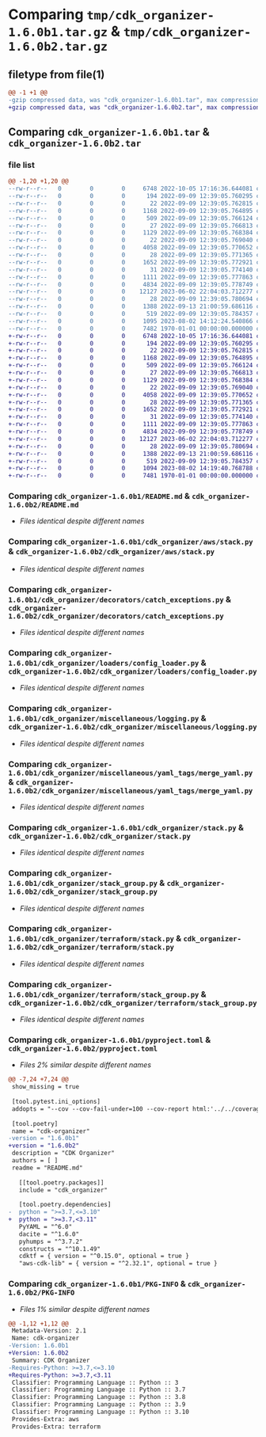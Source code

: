 # Comparing `tmp/cdk_organizer-1.6.0b1.tar.gz` & `tmp/cdk_organizer-1.6.0b2.tar.gz`

## filetype from file(1)

```diff
@@ -1 +1 @@
-gzip compressed data, was "cdk_organizer-1.6.0b1.tar", max compression
+gzip compressed data, was "cdk_organizer-1.6.0b2.tar", max compression
```

## Comparing `cdk_organizer-1.6.0b1.tar` & `cdk_organizer-1.6.0b2.tar`

### file list

```diff
@@ -1,20 +1,20 @@
--rw-r--r--   0        0        0     6748 2022-10-05 17:16:36.644081 cdk_organizer-1.6.0b1/README.md
--rw-r--r--   0        0        0      194 2022-09-09 12:39:05.760295 cdk_organizer-1.6.0b1/cdk_organizer/__init__.py
--rw-r--r--   0        0        0       22 2022-09-09 12:39:05.762815 cdk_organizer-1.6.0b1/cdk_organizer/aws/__init__.py
--rw-r--r--   0        0        0     1168 2022-09-09 12:39:05.764895 cdk_organizer-1.6.0b1/cdk_organizer/aws/stack.py
--rw-r--r--   0        0        0      509 2022-09-09 12:39:05.766124 cdk_organizer-1.6.0b1/cdk_organizer/aws/stack_group.py
--rw-r--r--   0        0        0       27 2022-09-09 12:39:05.766813 cdk_organizer-1.6.0b1/cdk_organizer/decorators/__init__.py
--rw-r--r--   0        0        0     1129 2022-09-09 12:39:05.768384 cdk_organizer-1.6.0b1/cdk_organizer/decorators/catch_exceptions.py
--rw-r--r--   0        0        0       22 2022-09-09 12:39:05.769040 cdk_organizer-1.6.0b1/cdk_organizer/loaders/__init__.py
--rw-r--r--   0        0        0     4058 2022-09-09 12:39:05.770652 cdk_organizer-1.6.0b1/cdk_organizer/loaders/config_loader.py
--rw-r--r--   0        0        0       28 2022-09-09 12:39:05.771365 cdk_organizer-1.6.0b1/cdk_organizer/miscellaneous/__init__.py
--rw-r--r--   0        0        0     1652 2022-09-09 12:39:05.772921 cdk_organizer-1.6.0b1/cdk_organizer/miscellaneous/logging.py
--rw-r--r--   0        0        0       31 2022-09-09 12:39:05.774140 cdk_organizer-1.6.0b1/cdk_organizer/miscellaneous/yaml_tags/__init__.py
--rw-r--r--   0        0        0     1111 2022-09-09 12:39:05.777863 cdk_organizer-1.6.0b1/cdk_organizer/miscellaneous/yaml_tags/merge_yaml.py
--rw-r--r--   0        0        0     4834 2022-09-09 12:39:05.778749 cdk_organizer-1.6.0b1/cdk_organizer/stack.py
--rw-r--r--   0        0        0    12127 2023-06-02 22:04:03.712277 cdk_organizer-1.6.0b1/cdk_organizer/stack_group.py
--rw-r--r--   0        0        0       28 2022-09-09 12:39:05.780694 cdk_organizer-1.6.0b1/cdk_organizer/terraform/__init__.py
--rw-r--r--   0        0        0     1388 2022-09-13 21:00:59.686116 cdk_organizer-1.6.0b1/cdk_organizer/terraform/stack.py
--rw-r--r--   0        0        0      519 2022-09-09 12:39:05.784357 cdk_organizer-1.6.0b1/cdk_organizer/terraform/stack_group.py
--rw-r--r--   0        0        0     1095 2023-08-02 14:12:24.540866 cdk_organizer-1.6.0b1/pyproject.toml
--rw-r--r--   0        0        0     7482 1970-01-01 00:00:00.000000 cdk_organizer-1.6.0b1/PKG-INFO
+-rw-r--r--   0        0        0     6748 2022-10-05 17:16:36.644081 cdk_organizer-1.6.0b2/README.md
+-rw-r--r--   0        0        0      194 2022-09-09 12:39:05.760295 cdk_organizer-1.6.0b2/cdk_organizer/__init__.py
+-rw-r--r--   0        0        0       22 2022-09-09 12:39:05.762815 cdk_organizer-1.6.0b2/cdk_organizer/aws/__init__.py
+-rw-r--r--   0        0        0     1168 2022-09-09 12:39:05.764895 cdk_organizer-1.6.0b2/cdk_organizer/aws/stack.py
+-rw-r--r--   0        0        0      509 2022-09-09 12:39:05.766124 cdk_organizer-1.6.0b2/cdk_organizer/aws/stack_group.py
+-rw-r--r--   0        0        0       27 2022-09-09 12:39:05.766813 cdk_organizer-1.6.0b2/cdk_organizer/decorators/__init__.py
+-rw-r--r--   0        0        0     1129 2022-09-09 12:39:05.768384 cdk_organizer-1.6.0b2/cdk_organizer/decorators/catch_exceptions.py
+-rw-r--r--   0        0        0       22 2022-09-09 12:39:05.769040 cdk_organizer-1.6.0b2/cdk_organizer/loaders/__init__.py
+-rw-r--r--   0        0        0     4058 2022-09-09 12:39:05.770652 cdk_organizer-1.6.0b2/cdk_organizer/loaders/config_loader.py
+-rw-r--r--   0        0        0       28 2022-09-09 12:39:05.771365 cdk_organizer-1.6.0b2/cdk_organizer/miscellaneous/__init__.py
+-rw-r--r--   0        0        0     1652 2022-09-09 12:39:05.772921 cdk_organizer-1.6.0b2/cdk_organizer/miscellaneous/logging.py
+-rw-r--r--   0        0        0       31 2022-09-09 12:39:05.774140 cdk_organizer-1.6.0b2/cdk_organizer/miscellaneous/yaml_tags/__init__.py
+-rw-r--r--   0        0        0     1111 2022-09-09 12:39:05.777863 cdk_organizer-1.6.0b2/cdk_organizer/miscellaneous/yaml_tags/merge_yaml.py
+-rw-r--r--   0        0        0     4834 2022-09-09 12:39:05.778749 cdk_organizer-1.6.0b2/cdk_organizer/stack.py
+-rw-r--r--   0        0        0    12127 2023-06-02 22:04:03.712277 cdk_organizer-1.6.0b2/cdk_organizer/stack_group.py
+-rw-r--r--   0        0        0       28 2022-09-09 12:39:05.780694 cdk_organizer-1.6.0b2/cdk_organizer/terraform/__init__.py
+-rw-r--r--   0        0        0     1388 2022-09-13 21:00:59.686116 cdk_organizer-1.6.0b2/cdk_organizer/terraform/stack.py
+-rw-r--r--   0        0        0      519 2022-09-09 12:39:05.784357 cdk_organizer-1.6.0b2/cdk_organizer/terraform/stack_group.py
+-rw-r--r--   0        0        0     1094 2023-08-02 14:19:40.768788 cdk_organizer-1.6.0b2/pyproject.toml
+-rw-r--r--   0        0        0     7481 1970-01-01 00:00:00.000000 cdk_organizer-1.6.0b2/PKG-INFO
```

### Comparing `cdk_organizer-1.6.0b1/README.md` & `cdk_organizer-1.6.0b2/README.md`

 * *Files identical despite different names*

### Comparing `cdk_organizer-1.6.0b1/cdk_organizer/aws/stack.py` & `cdk_organizer-1.6.0b2/cdk_organizer/aws/stack.py`

 * *Files identical despite different names*

### Comparing `cdk_organizer-1.6.0b1/cdk_organizer/decorators/catch_exceptions.py` & `cdk_organizer-1.6.0b2/cdk_organizer/decorators/catch_exceptions.py`

 * *Files identical despite different names*

### Comparing `cdk_organizer-1.6.0b1/cdk_organizer/loaders/config_loader.py` & `cdk_organizer-1.6.0b2/cdk_organizer/loaders/config_loader.py`

 * *Files identical despite different names*

### Comparing `cdk_organizer-1.6.0b1/cdk_organizer/miscellaneous/logging.py` & `cdk_organizer-1.6.0b2/cdk_organizer/miscellaneous/logging.py`

 * *Files identical despite different names*

### Comparing `cdk_organizer-1.6.0b1/cdk_organizer/miscellaneous/yaml_tags/merge_yaml.py` & `cdk_organizer-1.6.0b2/cdk_organizer/miscellaneous/yaml_tags/merge_yaml.py`

 * *Files identical despite different names*

### Comparing `cdk_organizer-1.6.0b1/cdk_organizer/stack.py` & `cdk_organizer-1.6.0b2/cdk_organizer/stack.py`

 * *Files identical despite different names*

### Comparing `cdk_organizer-1.6.0b1/cdk_organizer/stack_group.py` & `cdk_organizer-1.6.0b2/cdk_organizer/stack_group.py`

 * *Files identical despite different names*

### Comparing `cdk_organizer-1.6.0b1/cdk_organizer/terraform/stack.py` & `cdk_organizer-1.6.0b2/cdk_organizer/terraform/stack.py`

 * *Files identical despite different names*

### Comparing `cdk_organizer-1.6.0b1/cdk_organizer/terraform/stack_group.py` & `cdk_organizer-1.6.0b2/cdk_organizer/terraform/stack_group.py`

 * *Files identical despite different names*

### Comparing `cdk_organizer-1.6.0b1/pyproject.toml` & `cdk_organizer-1.6.0b2/pyproject.toml`

 * *Files 2% similar despite different names*

```diff
@@ -7,24 +7,24 @@
 show_missing = true
 
 [tool.pytest.ini_options]
 addopts = "--cov --cov-fail-under=100 --cov-report html:'../../coverage/packages/framework-python/html' --cov-report xml:'../../coverage/packages/framework-python/coverage.xml' --junitxml='../../reports/packages/framework-python/unittests/junit.xml' --html='../../reports/packages/framework-python/unittests/html/index.html'"
 
 [tool.poetry]
 name = "cdk-organizer"
-version = "1.6.0b1"
+version = "1.6.0b2"
 description = "CDK Organizer"
 authors = [ ]
 readme = "README.md"
 
   [[tool.poetry.packages]]
   include = "cdk_organizer"
 
   [tool.poetry.dependencies]
-  python = ">=3.7,<=3.10"
+  python = ">=3.7,<3.11"
   PyYAML = "^6.0"
   dacite = "^1.6.0"
   pyhumps = "^3.7.2"
   constructs = "^10.1.49"
   cdktf = { version = "^0.15.0", optional = true }
   "aws-cdk-lib" = { version = "^2.32.1", optional = true }
```

### Comparing `cdk_organizer-1.6.0b1/PKG-INFO` & `cdk_organizer-1.6.0b2/PKG-INFO`

 * *Files 1% similar despite different names*

```diff
@@ -1,12 +1,12 @@
 Metadata-Version: 2.1
 Name: cdk-organizer
-Version: 1.6.0b1
+Version: 1.6.0b2
 Summary: CDK Organizer
-Requires-Python: >=3.7,<=3.10
+Requires-Python: >=3.7,<3.11
 Classifier: Programming Language :: Python :: 3
 Classifier: Programming Language :: Python :: 3.7
 Classifier: Programming Language :: Python :: 3.8
 Classifier: Programming Language :: Python :: 3.9
 Classifier: Programming Language :: Python :: 3.10
 Provides-Extra: aws
 Provides-Extra: terraform
```

